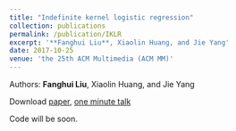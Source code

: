 ```yaml
---
title: "Indefinite kernel logistic regression"
collection: publications
permalink: /publication/IKLR
excerpt: '**Fanghui Liu**, Xiaolin Huang, and Jie Yang'
date: 2017-10-25
venue: 'the 25th ACM Multimedia (ACM MM)'
---
```

Authors: **Fanghui Liu**, Xiaolin Huang, and Jie Yang

Download [paper](http://sgre.github.io/files/IKLR.pdf),
[one minute talk](http://sgre.github.io/files/ACM2017oneminute.pdf)

Code will be soon.
